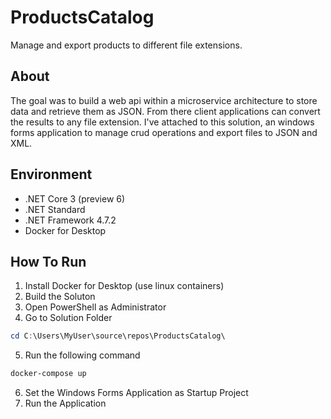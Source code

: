 # ProductsCatalog
Manage and export products to different file extensions.

## About
The goal was to build a web api within a microservice architecture to store data and retrieve them as JSON. 
From there client applications can convert the results to any file extension.
I've attached to this solution, an windows forms application to manage crud operations and export files to JSON and XML.

## Environment
* .NET Core 3 (preview 6)
* .NET Standard
* .NET Framework 4.7.2
* Docker for Desktop

## How To Run
1. Install Docker for Desktop (use linux containers)
2. Build the Soluton
3. Open PowerShell as Administrator
4. Go to Solution Folder
```powershell
cd C:\Users\MyUser\source\repos\ProductsCatalog\
```
5. Run the following command
```powershell
docker-compose up
```
6. Set the Windows Forms Application as Startup Project
7. Run the Application
